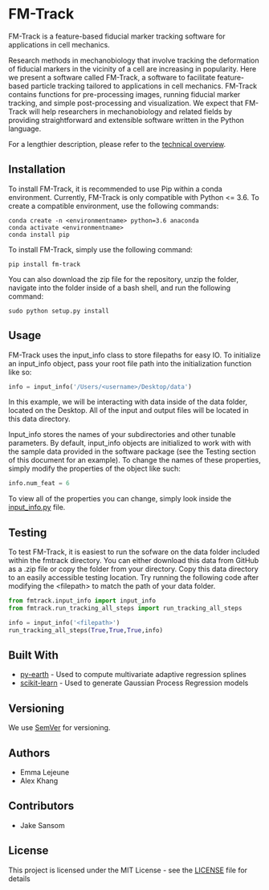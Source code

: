 # FM-Track

FM-Track is a feature-based fiducial marker tracking software for applications in cell mechanics.

Research methods in mechanobiology that involve tracking the deformation of fiducial markers in the vicinity of a cell are increasing in popularity. Here we present a software called FM-Track, a software to facilitate feature-based particle tracking tailored to applications in cell mechanics. FM-Track contains functions for pre-processing images, running fiducial marker tracking, and simple post-processing and visualization. We expect that FM-Track will help researchers in mechanobiology and related fields by providing straightforward and extensible software written in the Python language.

For a lengthier description, please refer to the [technical overview](technicaloverview.pdf).

## Installation

To install FM-Track, it is recommended to use Pip within a conda environment. Currently, FM-Track is only compatible with Python <= 3.6. To create a compatible environment, use the following commands:

```
conda create -n <environmentname> python=3.6 anaconda
conda activate <environmentname>
conda install pip
```

To install FM-Track, simply use the following command:

```
pip install fm-track
```

You can also download the zip file for the repository, unzip the folder, navigate into the folder inside of a bash shell, and run the following command:

```
sudo python setup.py install
```

## Usage

FM-Track uses the input_info class to store filepaths for easy IO. To initialize an input_info object, pass your root file path into the initialization function like so:

```Python
info = input_info('/Users/<username>/Desktop/data')
```

In this example, we will be interacting with data inside of the data folder, located on the Desktop. All of the input and output files will be located in this data directory.

Input_info stores the names of your subdirectories and other tunable parameters. By default, input_info objects are initialized to work with with the sample data provided in the software package (see the Testing section of this document for an example). To change the names of these properties, simply modify the properties of the object like such:

```Python
info.num_feat = 6
```

To view all of the properties you can change, simply look inside the [input_info.py](input_info.py) file.

## Testing

To test FM-Track, it is easiest to run the sofware on the data folder included within the fmtrack directory. You can either download this data from GitHub as a .zip file or copy the folder from your directory. Copy this data directory to an easily accessible testing location. Try running the following code after modifying the \<filepath\> to match the path of your data folder.

```Python
from fmtrack.input_info import input_info
from fmtrack.run_tracking_all_steps import run_tracking_all_steps

info = input_info('<filepath>')
run_tracking_all_steps(True,True,True,info)
```

## Built With

* [py-earth](https://github.com/scikit-learn-contrib/py-earth) - Used to compute multivariate adaptive regression splines
* [scikit-learn](https://scikit-learn.org/stable/) - Used to generate Gaussian Process Regression models

## Versioning

We use [SemVer](http://semver.org/) for versioning.

## Authors

* Emma Lejeune
* Alex Khang

## Contributors

* Jake Sansom

## License

This project is licensed under the MIT License - see the [LICENSE](LICENSE) file for details
